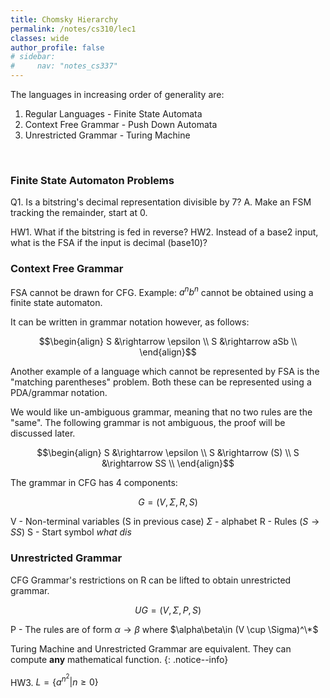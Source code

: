 ```yaml
---
title: Chomsky Hierarchy
permalink: /notes/cs310/lec1
classes: wide
author_profile: false
# sidebar:
#     nav: "notes_cs337"
---
```

<script type="text/javascript" src="https://code.jquery.com/jquery-1.7.1.min.js"></script>

<script type="text/x-mathjax-config">
  MathJax.Hub.Config({
    tex2jax: {
      inlineMath: [ ['$','$'], ["\\(","\\)"] ],
      processEscapes: true
    }
  });
</script>
<script type="text/javascript" async src="https://cdnjs.cloudflare.com/ajax/libs/mathjax/2.7.5/latest.js?config=TeX-MML-AM_CHTML" async></script>


<!-- Notes Begin from here -->

The languages in increasing order of generality are:

1. Regular Languages - Finite State Automata
2. Context Free Grammar - Push Down Automata
3. Unrestricted Grammar - Turing Machine

&nbsp;

### Finite State Automaton Problems

Q1. Is a bitstring's decimal representation divisible by 7?
A. Make an FSM tracking the remainder, start at 0. 

HW1. What if the bitstring is fed in reverse?
HW2. Instead of a base2 input, what is the FSA if the input is decimal (base10)?


### Context Free Grammar

FSA cannot be drawn for CFG. Example: $a^nb^n$ cannot be obtained using a finite state automaton. 

It can be written in grammar notation however, as follows:

$$\begin{align}
  S &\rightarrow \epsilon \\
  S &\rightarrow aSb \\
\end{align}$$

Another example of a language which cannot be represented by FSA is the "matching parentheses" problem. Both these can be represented using a PDA/grammar notation.

We would like un-ambiguous grammar, meaning that no two rules are the "same". The following grammar is not ambiguous, the proof will be discussed later.

$$\begin{align}
  S &\rightarrow \epsilon \\
  S &\rightarrow (S) \\
  S &\rightarrow SS \\
\end{align}$$

<!-- 
Similarly, the grammar for a language where the words have equal number of a's and b's is:

$$\begin{align}
  S &\rightarrow \epsilon \\
  S &\rightarrow aSb \\
  S &\rightarrow bSa \\
  S &\rightarrow SS \\
\end{align}$$
 -->

The grammar in CFG has 4 components:

$$ G = (V, \Sigma, R, S) $$

V - Non-terminal variables (S in previous case)
$\Sigma$ - alphabet
R - Rules ($S \rightarrow SS$)
S - Start symbol *what dis*


### Unrestricted Grammar

CFG Grammar's restrictions on R can be lifted to obtain unrestricted grammar.

$$ UG = (V, \Sigma, P, S) $$

P - The rules are of form $\alpha \rightarrow \beta$ where $\alpha\beta\in (V \cup \Sigma)^\*$

Turing Machine and Unrestricted Grammar are equivalent. They can compute **any** mathematical function.
{: .notice--info}


HW3. $L = \{ a^n^2 \vert n\geq 0 \}$